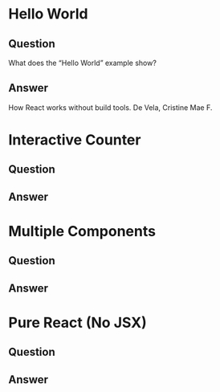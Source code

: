 # Hello World

## Question
What does the “Hello World” example show?
## Answer
How React works without build tools.
De Vela, Cristine Mae F.


# Interactive Counter

## Question

## Answer




# Multiple Components

## Question

## Answer




# Pure React (No JSX)

## Question

## Answer